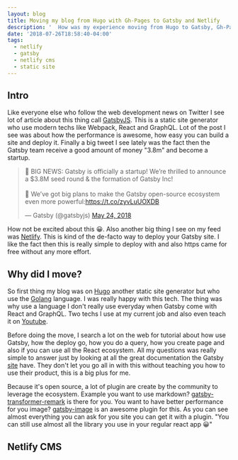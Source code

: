 ```yaml
---
layout: blog
title: Moving my blog from Hugo with Gh-Pages to Gatsby and Netlify
description: '  How was my experience moving from Hugo to Gatsby, Gh-Page to Netlify. How   using Netlify-CMS make my workflow for this blog much more simple.'
date: '2018-07-26T18:58:40-04:00'
tags:
  - netlify
  - gatsby
  - netlify cms
  - static site
---
```

## Intro

Like everyone else who follow the web development news on Twitter I see lot of article about this thing call [GatsbyJS](https://www.gatsbyjs.org/). This is a static site generator who use modern techs like Webpack, React and GraphQL. Lot of the post I see was about how the performance is awesome, how easy you can build a site and deploy it. Finally a big tweet I see lately was the fact then the Gatsby team receive a good amount of money "3.8m" and become a startup.

<blockquote class="twitter-tweet" data-lang="en"><p lang="en" dir="ltr">📣 BIG NEWS: Gatsby is officially a startup! We’re thrilled to announce a $3.8M seed round &amp; the formation of Gatsby Inc!<br><br>💪 We’ve got big plans to make the Gatsby open-source ecosystem even more powerful:<a href="https://t.co/zyvLuUOXDB">https://t.co/zyvLuUOXDB</a></p>&mdash; Gatsby (@gatsbyjs) <a href="https://twitter.com/gatsbyjs/status/999684072501792768?ref_src=twsrc%5Etfw">May 24, 2018</a></blockquote>

How not be excited about this 😀. Also another big thing I see on my feed was [Netlify](https://www.netlify.com/). This is kind of the de-facto way to deploy your Gatsby site. I like the fact then this is really simple to deploy with and also https came for free without any more effort.

## Why did I move?

So first thing my blog was on [Hugo](https://gohugo.io/) another static site generator but who use the [Golang](https://golang.org/) language. I was really happy with this tech. The thing was why use a language I don't really use everyday when Gatsby come with React and GraphQL. Two techs I use at my current job and also even teach it on [Youtube](https://www.youtube.com/channel/UC7R7bcH9-KEBDiGNP1mZnmw).

Before doing the move, I search a lot on the web for tutorial about how use Gatsby, how the deploy go, how you do a query, how you create page and also if you can use all the React ecosystem. All my questions was really simple to answer just by looking at all the great documentation the Gatsby [site](https://www.gatsbyjs.org/docs/) have. They don't let you go all in with this without teaching you how to use their product, this is a big plus for me.

Because it's open source, a lot of plugin are create by the community to leverage the ecosystem. Example you want to use markdown? [gatsby-transformer-remark](https://www.gatsbyjs.org/packages/gatsby-transformer-remark) is there for you. You want to have better performance for you image? [gatsby-image](https://www.gatsbyjs.org/packages/gatsby-image) is an awesome plugin for this. As you can see almost everything you can ask for you site you can get it with a plugin. "You can still use almost all the library you use in your regular react app 😀"


## Netlify CMS

